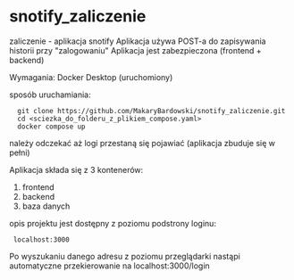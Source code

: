 # snotify_zaliczenie
zaliczenie - aplikacja snotify
Aplikacja używa POST-a do zapisywania historii przy "zalogowaniu"
Aplikacja jest zabezpieczona (frontend + backend)

Wymagania:
Docker Desktop (uruchomiony)

sposób uruchamiania:

      git clone https://github.com/MakaryBardowski/snotify_zaliczenie.git
      cd <sciezka_do_folderu_z_plikiem_compose.yaml>
      docker compose up

należy odczekać aż logi przestaną się pojawiać (aplikacja zbuduje się w pełni)

Aplikacja składa się z 3 kontenerów:
1) frontend
2) backend
3) baza danych

opis projektu jest dostępny z poziomu podstrony loginu:

     localhost:3000

Po wyszukaniu danego adresu z poziomu przeglądarki nastąpi automatyczne przekierowanie na localhost:3000/login